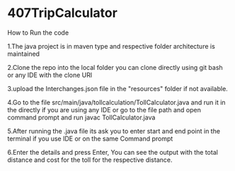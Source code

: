 # 407TripCalculator

How to Run the code

1.The java project is in maven type and respective folder architecture is maintained


2.Clone the repo into the local folder you can clone directly using git bash or any IDE with the clone URl


3.upload the Interchanges.json file in the "resources" folder if not available.


4.Go to the file src/main/java/tollcalculation/TollCalculator.java and run it in the directly if you are using any IDE or go to the file path and open command prompt   and run javac TollCalculator.java

5.After running the .java file its ask you to enter start and end point in the terminal if you use IDE or on the same Command prompt 

6.Enter the details and press Enter, You can see the output with the total distance and cost for the toll for the respective distance.
